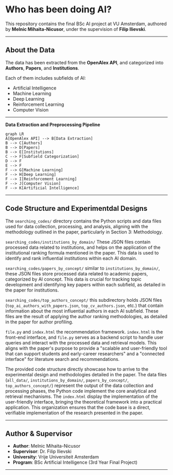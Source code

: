 # Who has been doing AI?

This repository contains the final BSc AI project at VU Amsterdam, authored by **Melnic Mihaita-Nicusor**, under the supervision of **Filip Ilievski**.

---

## About the Data

The data has been extracted from the **OpenAlex API**, and categorized into **Authors**, **Papers**, and **Institutions**.

Each of them includes subfields of AI:
- Artificial Intelligence
- Machine Learning
- Deep Learning
- Reinforcement Learning
- Computer Vision
---

**Data Extraction and Preprocessing Pipeline**
```mermaid
graph LR
A[OpenAlex API] --> B[Data Extraction]
B --> C[Authors]
B --> D[Papers]
B --> E[Institutions]
C --> F[Subfield Categorization]
D --> F
E --> F
F --> G[Machine Learning]
F --> H[Deep Learning]
F --> I[Reinforcement Learning]
F --> J[Computer Vision]
F --> K[Artificial Intelligence]
```
---

## Code Structure and Experimentdal Designs
The `searching_codes/` directory contains the Python scripts and data files used for data collection, processing, and analysis, aligning with the methodology outlined in the paper, particularly in Section 3: Methodology.

`searching_codes/institutions_by_domain/`
These JSON files contain processed data related to institutions, and helps on the application of the institutional ranking formula mentioned in the paper. This data is used to identify and rank influential institutions within each AI domain.

`searching_codes/papers_by_concept/`
similar to `institutions_by_domain/`, these JSON files store processed data related to academic papers, categorized by AI concept. This data is crucial for tracking topic development and identifying key papers within each subfield, as detailed in the paper for institutions.

`searching_codes/top_authors_concept/`
this subdirectory holds JSON files (`top_ai_authors_with_papers.json`, `top_cv_authors.json`, etc.) that contain information about the most influential authors in each AI subfield. These files are the result of applying the author ranking methodologies, as detailed in the paper for author profiling.

`file.py` and `index.html` the recommendation framework. `index.html` is the front-end interface, and `file.py` serves as a backend script to handle user queries and interact with the processed data and retrieval models. This aligns with the paper's purpose to provide a "scalable and user-friendly tool that can support students and early-career researchers" and a "connected interface" for literature search and recommendations.

The provided code structure directly showcase how to arrive to the experimental design and methodologies detailed in the paper. The data files (`all_data/`, `institutions_by_domain/`, `papers_by_concept/`, `top_authors_concept/`) represent the output of the data collection and processing phases, the Python code implement the core analytical and retrieval mechanisms. The `index.html` display the implementation of the user-friendly interface, bringing the theoretical framework into a practical application. This organization ensures that the code base is a direct, verifiable implementation of the research presented in the paper. 

---

## Author & Supervisor

- **Author**: Melnic Mihaita-Nicusor  
- **Supervisor**: Dr. Filip Ilievski  
- **University**: Vrije Universiteit Amsterdam  
- **Program**: BSc Artificial Intelligence (3rd Year Final Project)

--- 
